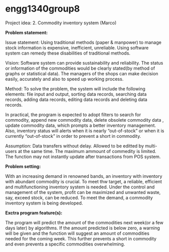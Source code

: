 # engg1340group8
Project idea:
2. Commodity inventory system (Marco)
 
**Problem statement:**

Issue statement:
Using traditional methods (paper & manpower) to manage stock information is expensive, inefficient, unreliable. Using software system can remedy these disabilities of traditional methods.

Vision:
Software system can provide sustainability and reliability. The status or information of the commodities would be clearly stated(by method of graphs or statistical data). The managers of the shops can make decision easily, accurately and also to speed up working process.

Method:
To solve the problem, the system will include the following elements: file input and output, sorting data records, searching data records, adding data records, editing data records and deleting data records.  

In practical, the program is expected to adopt filters to search for commodity, append new commodity data, delete obsolete commodity data , update commodity data, which prompts a better inventory management.  Also, inventory status will alerts when it is nearly “out-of-stock” or when it is currently “out-of-stock” in order to prevent a short in commodity.

Assumption:
Data transfers without delay.
Allowed to be editted by multi-users at the same time.
The maximum ammount of commedity is limited.
The function may not instantly update after transactions from POS system.

**Problem setting:**

With an increasing demand in renowned bands, an inventory with inventory with abundant commodity is crucial.  To meet thw target, a reliable, efficient and multifunctioning inventory system is needed.  Under the control and management of the system, profit can be maximized and unwanted waste, say, exceed stock, can be reduced.  To meet the demand, a commodity inventory system is being developed.

**Exctra program feature(s):**

The program will predict the amount of the commodities next week(or a few days later) by algorithms. If the amount predicted is below zero, a warning will be given and the function will suggest an amount of commodities needed for the coming week.  This further prevents a short in commodity and even prevents a specific commodities overwhelming.
